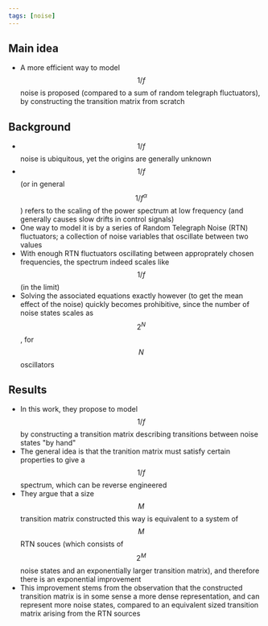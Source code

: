 ```yaml
---
tags: [noise]
---
```


## Main idea
* A more efficient way to model $$1/f$$ noise is proposed (compared to a sum of random telegraph fluctuators), by constructing the transition matrix from scratch


## Background
* $$1/f$$ noise is ubiquitous, yet the origins are generally unknown
* $$1/f$$ (or in general $$1/f^\alpha$$) refers to the scaling of the power spectrum at low frequency (and generally causes slow drifts in control signals)
* One way to model it is by a series of Random Telegraph Noise (RTN) fluctuators; a collection of noise variables that oscillate between two values
* With enough RTN fluctuators oscillating between approprately chosen frequencies, the spectrum indeed scales like $$1/f$$ (in the limit)
* Solving the associated equations exactly however (to get the mean effect of the noise) quickly becomes prohibitive, since the number of noise states scales as $$2^N$$, for $$N$$ oscillators


## Results
* In this work, they propose to model $$1/f$$ by constructing a transition matrix describing transitions between noise states "by hand"
* The general idea is that the tranition matrix must satisfy certain properties to give a $$1/f$$ spectrum, which can be reverse engineered
* They argue that a size $$M$$ transition matrix constructed this way is equivalent to a system of $$M$$ RTN souces (which consists of $$2^M$$ noise states and an exponentially larger transition matrix), and therefore there is an exponential improvement
* This improvement stems from the observation that the constructed transition matrix is in some sense a more dense representation, and can represent more noise states, compared to an equivalent sized transition matrix arising from the RTN sources
